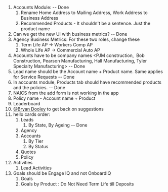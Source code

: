 
1. Accounts Module: -- Done
    1. Rename Home Address to Mailing Address, Work Address to Business Address
    2. Recommended Products - It shouldn't be a sentence. Just the product name
2. Can we get the new UI with business metrics?  -- Done 
5. Agency Business Metrics: For these two roles, change these
    1. Term Life AP -> Workers Comp AP 
    2. Whole Life AP -> Commercial Auto AP
6. Accounts have to be company names <PJM construction,  Bob Construction, Pearson Manufacturing, Hall Manufacturing, Tyler Specialty Manufacturing>   -- Done
7. Lead name should be the Account name + Product name. Same applies for Service Requests  -- Done
8. In accounts module, Products tab should have recommended products and the policies. -- Done
9. NAICS from the add form is not working in the app
10. Policy name - Account name + Product
11. Leaderboard
12. [@Bryan Dooley](https://vymo.slack.com/team/U071VH9B37B) to get back on suggestions
13. hello cards order:
    1. Leads
        1. By State, By Ageing -- Done
    2. Agency
    3. Accounts
        1. By Tier
        2. By Status
    4. Quotes
    5. Policy
14. Activities
    1. Lead Activities
15. Goals should be Engage IQ and not OnboardIQ
	1. Goals
	2. Goals by Product : Do Not Need Term Life  till Deposits